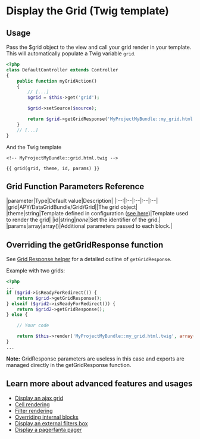 # Display the Grid (Twig template)

## Usage

Pass the $grid object to the view and call your grid render in your template.  This will automatically populate a
Twig variable ```grid```.

```php
<?php
class DefaultController extends Controller
{
	public function myGridAction()
	{
		// [...]
		$grid = $this->get('grid');

		$grid->setSource($source);

		return $grid->getGridResponse('MyProjectMyBundle::my_grid.html.twig');
	}
	// [...]
}
```

And the Twig template

```djanjo
<!-- MyProjectMyBundle::grid.html.twig -->

{{ grid(grid, theme, id, params) }}
```

## Grid Function Parameters Reference

|parameter|Type|Default value|Description|
|:--:|:--|:--|:--|:--|
|grid|APY/DataGridBundle/Grid/Grid||The grid object|
|theme|string|Template defined in configuration ([see here](overriding_internal_blocks.md#external-template))|Template used to render the grid|
|id|string|_none_|Set the identifier of the grid.|
|params|array|array()|Additional parameters passed to each block.|

## Overriding the getGridResponse function

See [Grid Response helper](../grid_configuration/grid_response.md) for a detailed outline of ```getGridResponse```.

Example with two grids:

```php
<?php
...
if ($grid->isReadyForRedirect()) {
    return $grid->getGridResponse();
} elseif ($grid2->isReadyForRedirect()) {
    return $grid2->getGridResponse();
} else {

    // Your code

    return $this->render('MyProjectMyBundle::my_grid.html.twig', array('grid' => $grid, 'grid2' => $grid2));
}
...
```

**Note:** GridResponse parameters are useless in this case and exports are managed directly in the getGridResponse function.

## Learn more about advanced features and usages

* [Display an ajax grid](render_an_ajax_grid.md)
* [Cell rendering](cell_rendering.md)
* [Filter rendering](filter_rendering.md)
* [Overriding internal blocks](overriding_internal_blocks.md)
* [Display an external filters box](render_external_filters.md)
* [Display a pagerfanta pager](render_pagerfanta_pager.md)